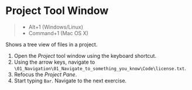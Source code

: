 # Project Tool Window

> - Alt+1 (Windows/Linux)
> - Command+1 (Mac OS X)

Shows a tree view of files in a project.

1. Open the _Project_ tool window using the keyboard shortcut.
2. Using the arrow keys, navigate to `\01_Navigation\01_Navigate_to_something_you_know\Code\license.txt`.
4. Refocus the _Project Pane_.
3. Start typing `Bar`. Navigate to the next exercise.